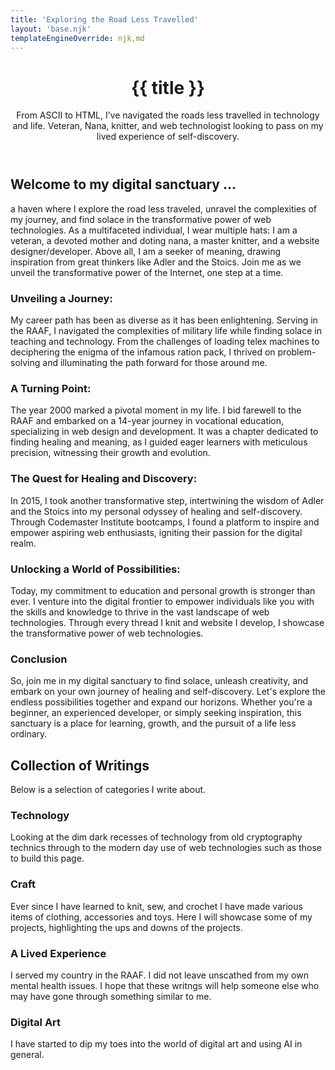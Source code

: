 ```yaml
---
title: 'Exploring the Road Less Travelled'
layout: 'base.njk'
templateEngineOverride: njk,md
---
```


<header>
  <h1> {{ title }} </h1>
  <p>From ASCII to HTML, I’ve navigated the roads less travelled in technology and life. Veteran, Nana, knitter, and web technologist looking to pass on my lived experience of self-discovery.</p>
</header>

## Welcome to my digital sanctuary …

a haven where I explore the road less traveled, unravel the complexities of my journey, and find solace in the transformative power of web technologies. As a multifaceted individual, I wear multiple hats: I am a veteran, a devoted mother and doting nana, a master knitter, and a website designer/developer. Above all, I am a seeker of meaning, drawing inspiration from great thinkers like Adler and the Stoics. Join me as we unveil the transformative power of the Internet, one step at a time.

### Unveiling a Journey:

My career path has been as diverse as it has been enlightening. Serving in the RAAF, I navigated the complexities of military life while finding solace in teaching and technology. From the challenges of loading telex machines to deciphering the enigma of the infamous ration pack, I thrived on problem-solving and illuminating the path forward for those around me.

### A Turning Point:

The year 2000 marked a pivotal moment in my life. I bid farewell to the RAAF and embarked on a 14-year journey in vocational education, specializing in web design and development. It was a chapter dedicated to finding healing and meaning, as I guided eager learners with meticulous precision, witnessing their growth and evolution.

### The Quest for Healing and Discovery:

In 2015, I took another transformative step, intertwining the wisdom of Adler and the Stoics into my personal odyssey of healing and self-discovery. Through Codemaster Institute bootcamps, I found a platform to inspire and empower aspiring web enthusiasts, igniting their passion for the digital realm.

### Unlocking a World of Possibilities:

Today, my commitment to education and personal growth is stronger than ever. I venture into the digital frontier to empower individuals like you with the skills and knowledge to thrive in the vast landscape of web technologies. Through every thread I knit and website I develop, I showcase the transformative power of web technologies.

### Conclusion

So, join me in my digital sanctuary to find solace, unleash creativity, and embark on your own journey of healing and self-discovery. Let's explore the endless possibilities together and expand our horizons. Whether you're a beginner, an experienced developer, or simply seeking inspiration, this sanctuary is a place for learning, growth, and the pursuit of a life less ordinary.

## Collection of Writings

Below is a selection of categories I write about.

<div class="container">
<article class="card">
<h3>Technology</h3>
<p>Looking at the dim dark recesses of technology from old cryptography technics through to the modern day use of web technologies such as those to build this page.</p>
</article>
<article class="card">
<h3>Craft</h3>
<p>Ever since I have learned to knit, sew, and crochet I have made various items of clothing, accessories and toys. Here I will showcase some of my projects, highlighting the ups and downs of the projects.</p>
</artilce>
<article class="card">
<h3>A Lived Experience</h3>
<p>I served my country in the RAAF. I did not leave unscathed from my own mental health issues. I hope that these writngs will help someone else who may have gone through something similar to me.</p>
</article>
<article class="card">
<h3>Digital Art</h3>
<p>I have started to dip my toes into the world of digital art and using AI in general.</p>
</article>
</div>
